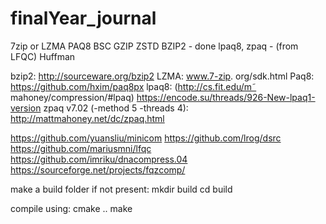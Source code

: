 # finalYear_journal

7zip or LZMA
PAQ8
BSC
GZIP
ZSTD
BZIP2 - done
lpaq8, zpaq - (from LFQC)
Huffman

bzip2: http://sourceware.org/bzip2
LZMA: www.7-zip. org/sdk.html
Paq8: https://github.com/hxim/paq8px
lpaq8: (http://cs.fit.edu/m˜ mahoney/compression/#lpaq)
https://encode.su/threads/926-New-lpaq1-version
zpaq v7.02 (-method 5 -threads 4): http://mattmahoney.net/dc/zpaq.html

https://github.com/yuansliu/minicom
https://github.com/lrog/dsrc
https://github.com/mariusmni/lfqc
https://github.com/imriku/dnacompress.04
https://sourceforge.net/projects/fqzcomp/


make a build folder if not present:
mkdir build
cd build

compile using:
cmake ..
make